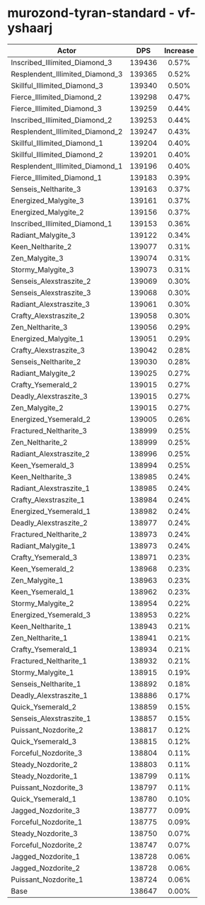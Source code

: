 # murozond-tyran-standard - vf-yshaarj
| Actor | DPS | Increase |
|---|:---:|:---:|
|Inscribed_Illimited_Diamond_3|139436|0.57%|
|Resplendent_Illimited_Diamond_3|139365|0.52%|
|Skillful_Illimited_Diamond_3|139340|0.50%|
|Fierce_Illimited_Diamond_2|139298|0.47%|
|Fierce_Illimited_Diamond_3|139259|0.44%|
|Inscribed_Illimited_Diamond_2|139253|0.44%|
|Resplendent_Illimited_Diamond_2|139247|0.43%|
|Skillful_Illimited_Diamond_1|139204|0.40%|
|Skillful_Illimited_Diamond_2|139201|0.40%|
|Resplendent_Illimited_Diamond_1|139196|0.40%|
|Fierce_Illimited_Diamond_1|139183|0.39%|
|Senseis_Neltharite_3|139163|0.37%|
|Energized_Malygite_3|139161|0.37%|
|Energized_Malygite_2|139156|0.37%|
|Inscribed_Illimited_Diamond_1|139153|0.36%|
|Radiant_Malygite_3|139122|0.34%|
|Keen_Neltharite_2|139077|0.31%|
|Zen_Malygite_3|139074|0.31%|
|Stormy_Malygite_3|139073|0.31%|
|Senseis_Alexstraszite_2|139069|0.30%|
|Senseis_Alexstraszite_3|139068|0.30%|
|Radiant_Alexstraszite_3|139061|0.30%|
|Crafty_Alexstraszite_2|139058|0.30%|
|Zen_Neltharite_3|139056|0.29%|
|Energized_Malygite_1|139051|0.29%|
|Crafty_Alexstraszite_3|139042|0.28%|
|Senseis_Neltharite_2|139030|0.28%|
|Radiant_Malygite_2|139025|0.27%|
|Crafty_Ysemerald_2|139015|0.27%|
|Deadly_Alexstraszite_3|139015|0.27%|
|Zen_Malygite_2|139015|0.27%|
|Energized_Ysemerald_2|139005|0.26%|
|Fractured_Neltharite_3|138999|0.25%|
|Zen_Neltharite_2|138999|0.25%|
|Radiant_Alexstraszite_2|138996|0.25%|
|Keen_Ysemerald_3|138994|0.25%|
|Keen_Neltharite_3|138985|0.24%|
|Radiant_Alexstraszite_1|138985|0.24%|
|Crafty_Alexstraszite_1|138984|0.24%|
|Energized_Ysemerald_1|138982|0.24%|
|Deadly_Alexstraszite_2|138977|0.24%|
|Fractured_Neltharite_2|138973|0.24%|
|Radiant_Malygite_1|138973|0.24%|
|Crafty_Ysemerald_3|138971|0.23%|
|Keen_Ysemerald_2|138968|0.23%|
|Zen_Malygite_1|138963|0.23%|
|Keen_Ysemerald_1|138962|0.23%|
|Stormy_Malygite_2|138954|0.22%|
|Energized_Ysemerald_3|138953|0.22%|
|Keen_Neltharite_1|138943|0.21%|
|Zen_Neltharite_1|138941|0.21%|
|Crafty_Ysemerald_1|138934|0.21%|
|Fractured_Neltharite_1|138932|0.21%|
|Stormy_Malygite_1|138915|0.19%|
|Senseis_Neltharite_1|138892|0.18%|
|Deadly_Alexstraszite_1|138886|0.17%|
|Quick_Ysemerald_2|138859|0.15%|
|Senseis_Alexstraszite_1|138857|0.15%|
|Puissant_Nozdorite_2|138817|0.12%|
|Quick_Ysemerald_3|138815|0.12%|
|Forceful_Nozdorite_3|138804|0.11%|
|Steady_Nozdorite_2|138803|0.11%|
|Steady_Nozdorite_1|138799|0.11%|
|Puissant_Nozdorite_3|138797|0.11%|
|Quick_Ysemerald_1|138780|0.10%|
|Jagged_Nozdorite_3|138777|0.09%|
|Forceful_Nozdorite_1|138775|0.09%|
|Steady_Nozdorite_3|138750|0.07%|
|Forceful_Nozdorite_2|138747|0.07%|
|Jagged_Nozdorite_1|138728|0.06%|
|Jagged_Nozdorite_2|138728|0.06%|
|Puissant_Nozdorite_1|138724|0.06%|
|Base|138647|0.00%|
